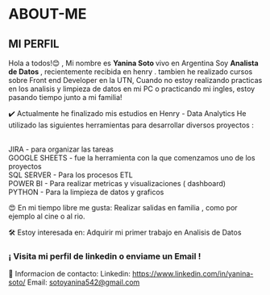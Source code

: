 
# ABOUT-ME
<h2>MI PERFIL</h2>

Hola a todos!😊 , 
Mi nombre es <strong> Yanina Soto </strong> vivo en Argentina
Soy <strong> Analista de Datos </strong>, recientemente recibida en henry .
tambien he realizado cursos sobre Front end Developer en la UTN,
Cuando no estoy realizando practicas en los analisis y limpieza de datos en mi PC o practicando mi ingles,
estoy pasando tiempo junto a mi familia!

✔️ Actualmente he finalizado mis estudios en Henry - Data Analytics
He utilizado las siguientes herramientas para desarrollar diversos proyectos :

<br>
JIRA - para organizar las tareas
<br>
GOOGLE SHEETS - fue la herramienta con la que comenzamos uno de los proyectos
<br>
SQL SERVER - Para los procesos ETL
<br>
POWER BI - Para realizar metricas y visualizaciones ( dashboard)
<br>
PYTHON - Para la limpieza de datos y graficos
<br>

😍 En mi tiempo libre me gusta:
Realizar salidas en familia , como por ejemplo al cine o al rio.


🛠 Estoy interesada en:
Adquirir mi primer trabajo en Analisis de Datos

<h3> ¡ Visita mi perfil de linkedin o enviame un Email !</h3>

📲  Informacion de contacto:
Linkedin: https://www.linkedin.com/in/yanina-soto/
Email: sotoyanina542@gmail.com
